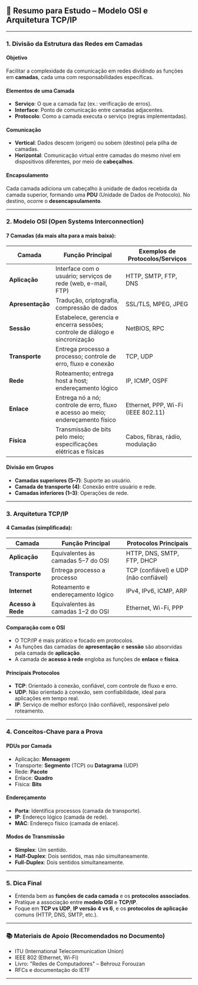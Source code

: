 
## 📘 Resumo para Estudo – Modelo OSI e Arquitetura TCP/IP

---

### 1. **Divisão da Estrutura das Redes em Camadas**

#### **Objetivo**
Facilitar a complexidade da comunicação em redes dividindo as funções em **camadas**, cada uma com responsabilidades específicas.

#### **Elementos de uma Camada**
- **Serviço**: O que a camada faz (ex.: verificação de erros).
- **Interface**: Ponto de comunicação entre camadas adjacentes.
- **Protocolo**: Como a camada executa o serviço (regras implementadas).

#### **Comunicação**
- **Vertical**: Dados descem (origem) ou sobem (destino) pela pilha de camadas.
- **Horizontal**: Comunicação virtual entre camadas do mesmo nível em dispositivos diferentes, por meio de **cabeçalhos**.

#### **Encapsulamento**
Cada camada adiciona um cabeçalho à unidade de dados recebida da camada superior, formando uma **PDU** (Unidade de Dados de Protocolo). No destino, ocorre o **desencapsulamento**.

---

### 2. **Modelo OSI (Open Systems Interconnection)**

#### **7 Camadas** (da mais alta para a mais baixa):

| Camada          | Função Principal                                                                 | Exemplos de Protocolos/Serviços                     |
|------------------|----------------------------------------------------------------------------------|-----------------------------------------------------|
| **Aplicação**    | Interface com o usuário; serviços de rede (web, e-mail, FTP)                    | HTTP, SMTP, FTP, DNS                                |
| **Apresentação** | Tradução, criptografia, compressão de dados                                      | SSL/TLS, MPEG, JPEG                                 |
| **Sessão**       | Estabelece, gerencia e encerra sessões; controle de diálogo e sincronização      | NetBIOS, RPC                                        |
| **Transporte**   | Entrega processo a processo; controle de erro, fluxo e conexão                   | TCP, UDP                                            |
| **Rede**         | Roteamento; entrega host a host; endereçamento lógico                           | IP, ICMP, OSPF                                      |
| **Enlace**       | Entrega nó a nó; controle de erro, fluxo e acesso ao meio; endereçamento físico | Ethernet, PPP, Wi-Fi (IEEE 802.11)                  |
| **Física**       | Transmissão de bits pelo meio; especificações elétricas e físicas               | Cabos, fibras, rádio, modulação                     |

#### **Divisão em Grupos**
- **Camadas superiores (5–7)**: Suporte ao usuário.
- **Camada de transporte (4)**: Conexão entre usuário e rede.
- **Camadas inferiores (1–3)**: Operações de rede.

---

### 3. **Arquitetura TCP/IP**

#### **4 Camadas** (simplificada):

| Camada             | Função Principal                                     | Protocolos Principais                         |
|---------------------|------------------------------------------------------|-----------------------------------------------|
| **Aplicação**       | Equivalentes às camadas 5–7 do OSI                   | HTTP, DNS, SMTP, FTP, DHCP                    |
| **Transporte**      | Entrega processo a processo                           | TCP (confiável) e UDP (não confiável)         |
| **Internet**        | Roteamento e endereçamento lógico                    | IPv4, IPv6, ICMP, ARP                         |
| **Acesso à Rede**   | Equivalentes às camadas 1–2 do OSI                   | Ethernet, Wi-Fi, PPP                          |

#### **Comparação com o OSI**
- O TCP/IP é mais prático e focado em protocolos.
- As funções das camadas de **apresentação** e **sessão** são absorvidas pela camada de **aplicação**.
- A camada de **acesso à rede** engloba as funções de **enlace** e **física**.

#### **Principais Protocolos**
- **TCP**: Orientado à conexão, confiável, com controle de fluxo e erro.
- **UDP**: Não orientado à conexão, sem confiabilidade, ideal para aplicações em tempo real.
- **IP**: Serviço de melhor esforço (não confiável), responsável pelo roteamento.

---

### 4. **Conceitos-Chave para a Prova**

#### **PDUs por Camada**
- Aplicação: **Mensagem**
- Transporte: **Segmento** (TCP) ou **Datagrama** (UDP)
- Rede: **Pacote**
- Enlace: **Quadro**
- Física: **Bits**

#### **Endereçamento**
- **Porta**: Identifica processos (camada de transporte).
- **IP**: Endereço lógico (camada de rede).
- **MAC**: Endereço físico (camada de enlace).

#### **Modos de Transmissão**
- **Simplex**: Um sentido.
- **Half-Duplex**: Dois sentidos, mas não simultaneamente.
- **Full-Duplex**: Dois sentidos simultaneamente.

---

### 5. **Dica Final**
- Entenda bem as **funções de cada camada** e os **protocolos associados**.
- Pratique a associação entre **modelo OSI** e **TCP/IP**.
- Foque em **TCP vs UDP**, **IP versão 4 vs 6**, e os **protocolos de aplicação** comuns (HTTP, DNS, SMTP, etc.).

---

### 📚 Materiais de Apoio (Recomendados no Documento)
- ITU (International Telecommunication Union)
- IEEE 802 (Ethernet, Wi-Fi)
- Livro: "Redes de Computadores" – Behrouz Forouzan
- RFCs e documentação do IETF

---
